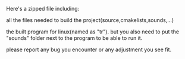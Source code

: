 Here's a zipped file including:

  all the files needed to build the project(source,cmakelists,sounds,...)
  
  the built program for linux(named as "tr"). but you also need to put the "sounds" folder next to the program to be able to run it.
  
  
  
please report any bug you encounter or any adjustment you see fit.
  
